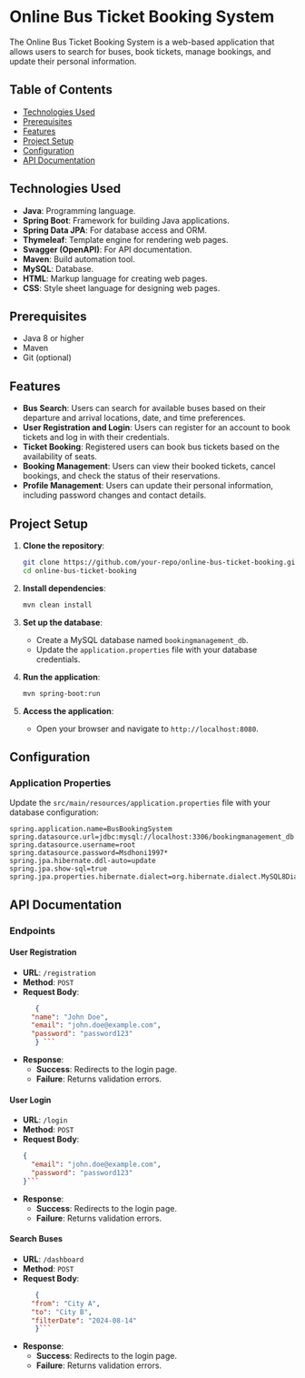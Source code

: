 # Online Bus Ticket Booking System

The Online Bus Ticket Booking System is a web-based application that allows users to search for buses, book tickets, manage bookings, and update their personal information.

## Table of Contents
- [Technologies Used](#technologies-used)
- [Prerequisites](#prerequisites)
- [Features](#features)
- [Project Setup](#project-setup)
- [Configuration](#configuration)
- [API Documentation](#api-documentation)

## Technologies Used

- **Java**: Programming language.
- **Spring Boot**: Framework for building Java applications.
- **Spring Data JPA**: For database access and ORM.
- **Thymeleaf**: Template engine for rendering web pages.
- **Swagger (OpenAPI)**: For API documentation.
- **Maven**: Build automation tool.
- **MySQL**: Database.
- **HTML**: Markup language for creating web pages.
- **CSS**: Style sheet language for designing web pages.

## Prerequisites

- Java 8 or higher
- Maven
- Git (optional)

## Features

- **Bus Search**: Users can search for available buses based on their departure and arrival locations, date, and time preferences.
- **User Registration and Login**: Users can register for an account to book tickets and log in with their credentials.
- **Ticket Booking**: Registered users can book bus tickets based on the availability of seats.
- **Booking Management**: Users can view their booked tickets, cancel bookings, and check the status of their reservations.
- **Profile Management**: Users can update their personal information, including password changes and contact details.

## Project Setup

1. **Clone the repository**:
    ```sh
    git clone https://github.com/your-repo/online-bus-ticket-booking.git
    cd online-bus-ticket-booking
    ```

2. **Install dependencies**:
    ```sh
    mvn clean install
    ```

3. **Set up the database**:
    - Create a MySQL database named `bookingmanagement_db`.
    - Update the `application.properties` file with your database credentials.

4. **Run the application**:
    ```sh
    mvn spring-boot:run
    ```

5. **Access the application**:
    - Open your browser and navigate to `http://localhost:8080`.

## Configuration

### Application Properties

Update the `src/main/resources/application.properties` file with your database configuration:

```properties
spring.application.name=BusBookingSystem
spring.datasource.url=jdbc:mysql://localhost:3306/bookingmanagement_db
spring.datasource.username=root
spring.datasource.password=Msdhoni1997*
spring.jpa.hibernate.ddl-auto=update
spring.jpa.show-sql=true
spring.jpa.properties.hibernate.dialect=org.hibernate.dialect.MySQL8Dialect
```
## API Documentation

### Endpoints

#### User Registration

- **URL**: ```/registration```
- **Method**: ```POST```
- **Request Body**:
  ```JSON
     {
    "name": "John Doe",
    "email": "john.doe@example.com",
    "password": "password123"
     } ```
  
- **Response**:
  - **Success**: Redirects to the login page.
  - **Failure**: Returns validation errors.
    
#### User Login

- **URL**: ```/login```
- **Method**: ```POST```
- **Request Body**:
  ```JSON
  {
    "email": "john.doe@example.com",
    "password": "password123"
  }```
- **Response**:
  - **Success**: Redirects to the login page.
  - **Failure**: Returns validation errors.
 
#### Search Buses

- **URL**: ```/dashboard```
- **Method**: ```POST```
- **Request Body**:
  ```JSON
     {
    "from": "City A",
    "to": "City B",
    "filterDate": "2024-08-14"
     }```
- **Response**:
  - **Success**: Redirects to the login page.
  - **Failure**: Returns validation errors.

